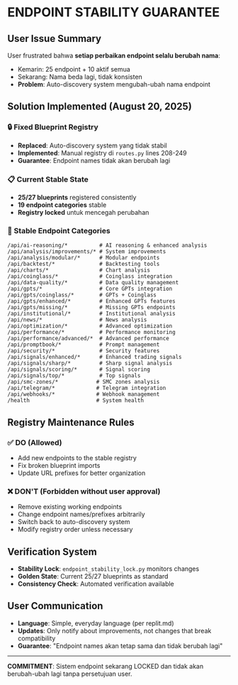 # ENDPOINT STABILITY GUARANTEE

## User Issue Summary
User frustrated bahwa **setiap perbaikan endpoint selalu berubah nama**:
- Kemarin: 25 endpoint + 10 aktif semua  
- Sekarang: Nama beda lagi, tidak konsisten
- **Problem**: Auto-discovery system mengubah-ubah nama endpoint

## Solution Implemented (August 20, 2025)

### 🔒 Fixed Blueprint Registry
- **Replaced**: Auto-discovery system yang tidak stabil
- **Implemented**: Manual registry di `routes.py` lines 208-249
- **Guarantee**: Endpoint names tidak akan berubah lagi

### 📋 Current Stable State
- **25/27 blueprints** registered consistently  
- **19 endpoint categories** stable
- **Registry locked** untuk mencegah perubahan

### 🎯 Stable Endpoint Categories
```
/api/ai-reasoning/*          # AI reasoning & enhanced analysis
/api/analysis/improvements/* # System improvements
/api/analysis/modular/*      # Modular endpoints  
/api/backtest/*              # Backtesting tools
/api/charts/*                # Chart analysis
/api/coinglass/*             # Coinglass integration
/api/data-quality/*          # Data quality management
/api/gpts/*                  # Core GPTs integration
/api/gpts/coinglass/*        # GPTs + Coinglass
/api/gpts/enhanced/*         # Enhanced GPTs features
/api/gpts/missing/*          # Missing GPTs endpoints
/api/institutional/*         # Institutional analysis
/api/news/*                  # News analysis
/api/optimization/*          # Advanced optimization
/api/performance/*           # Performance monitoring
/api/performance/advanced/*  # Advanced performance
/api/promptbook/*            # Prompt management
/api/security/*              # Security features
/api/signals/enhanced/*      # Enhanced trading signals
/api/signals/sharp/*         # Sharp signal analysis
/api/signals/scoring/*       # Signal scoring
/api/signals/top/*           # Top signals
/api/smc-zones/*            # SMC zones analysis
/api/telegram/*             # Telegram integration
/api/webhooks/*             # Webhook management
/health                     # System health
```

## Registry Maintenance Rules

### ✅ DO (Allowed)
- Add new endpoints to the stable registry
- Fix broken blueprint imports  
- Update URL prefixes for better organization

### ❌ DON'T (Forbidden without user approval)
- Remove existing working endpoints
- Change endpoint names/prefixes arbitrarily
- Switch back to auto-discovery system
- Modify registry order unless necessary

## Verification System
- **Stability Lock**: `endpoint_stability_lock.py` monitors changes
- **Golden State**: Current 25/27 blueprints as standard
- **Consistency Check**: Automated verification available

## User Communication
- **Language**: Simple, everyday language (per replit.md)
- **Updates**: Only notify about improvements, not changes that break compatibility
- **Guarantee**: "Endpoint names akan tetap sama dan tidak berubah lagi"

---

**COMMITMENT**: Sistem endpoint sekarang LOCKED dan tidak akan berubah-ubah lagi tanpa persetujuan user.
